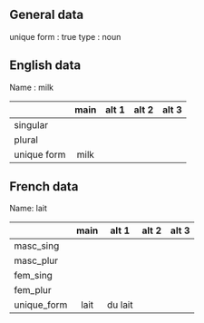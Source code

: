 ## General data

unique form : true
type : noun

## English data

Name : milk

|             | main | alt 1 | alt 2 | alt 3 |
| :---------- | :--: | :---: | :---: | ----- |
| singular    |      |       |       |       |
| plural      |      |       |       |       |
| unique form | milk |       |       |       |

## French data

Name: lait

|             | main |  alt 1  | alt 2 | alt 3 |
| :---------- | :--: | :-----: | :---: | :---: |
| masc_sing   |      |         |       |       |
| masc_plur   |      |         |       |       |
| fem_sing    |      |         |       |       |
| fem_plur    |      |         |       |       |
| unique_form | lait | du lait |       |       |


